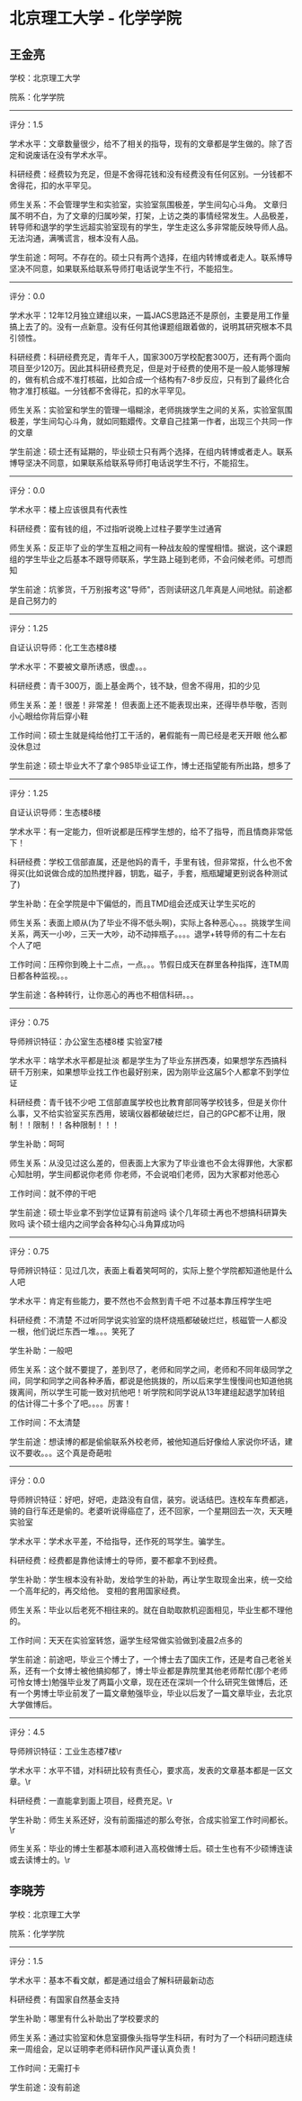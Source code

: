 # 北京理工大学 - 化学学院

## 王金亮

学校：北京理工大学

院系：化学学院

* * *

评分：1.5

学术水平：文章数量很少，给不了相关的指导，现有的文章都是学生做的。除了否定和说废话在没有学术水平。

科研经费：经费较为充足，但是不舍得花钱和没有经费没有任何区别。一分钱都不舍得花，扣的水平罕见。

师生关系：不会管理学生和实验室，实验室氛围极差，学生间勾心斗角。
文章归属不明不白，为了文章的归属吵架，打架，上访之类的事情经常发生。人品极差，转导师和退学的学生远超实验室现有的学生，学生走这么多非常能反映导师人品。无法沟通，满嘴谎言，根本没有人品。

学生前途：呵呵。不存在的。硕士只有两个选择，在组内转博或者走人。联系博导坚决不同意，如果联系给联系导师打电话说学生不行，不能招生。

* * *

评分：0.0

学术水平：12年12月独立建组以来，一篇JACS思路还不是原创，主要是用工作量搞上去了的。没有一点新意。没有任何其他课题组跟着做的，说明其研究根本不具引领性。

科研经费：科研经费充足，青年千人，国家300万学校配套300万，还有两个面向项目至少120万。因此其科研经费充足，但是对于经费的使用不是一般人能够理解的，做有机合成不准打核磁，比如合成一个结构有7-8步反应，只有到了最终化合物才准打核磁。一分钱都不舍得花，扣的水平罕见。

师生关系：实验室和学生的管理一塌糊涂，老师挑拨学生之间的关系，实验室氛围极差，学生间勾心斗角，就如同甄嬛传。文章自己挂第一作者，出现三个共同一作的文章

学生前途：硕士还有延期的，毕业硕士只有两个选择，在组内转博或者走人。联系博导坚决不同意，如果联系给联系导师打电话说学生不行，不能招生。

* * *

评分：0.0

学术水平：楼上应该很具有代表性

科研经费：蛮有钱的组，不过指听说晚上过柱子要学生过通宵

师生关系：反正毕了业的学生互相之间有一种战友般的惺惺相惜。据说，这个课题组的学生毕业之后基本不跟导师联系，学生路上碰到老师，不会问候老师。可想而知

学生前途：坑爹货，千万别报考这&quot;导师&quot;，否则读研这几年真是人间地狱。前途都是自己努力的

* * *

评分：1.25

自证认识导师：化工生态楼8楼

学术水平：不要被文章所诱惑，很虚。。。

科研经费：青千300万，面上基金两个，钱不缺，但舍不得用，扣的少见

师生关系：差！很差！非常差！
但表面上还不能表现出来，还得毕恭毕敬，否则小心眼给你背后穿小鞋

工作时间：硕士生就是纯给他打工干活的，暑假能有一周已经是老天开眼 他么都没休息过

学生前途：硕士毕业大不了拿个985毕业证工作，博士还指望能有所出路，想多了

* * *

评分：1.25

自证认识导师：生态楼8楼

学术水平：有一定能力，但听说都是压榨学生想的，给不了指导，而且情商非常低下！

科研经费：学校工信部直属，还是他妈的青千，手里有钱，但非常抠，什么也不舍得买(比如说做合成的加热搅拌器，钥匙，磁子，手套，瓶瓶罐罐更别说各种测试了)

学生补助：在全学院是中下偏低的，而且TMD组会还成天让学生买吃的

师生关系：表面上顺从(为了毕业不得不低头啊)，实际上各种恶心。。。挑拨学生间关系，两天一小吵，三天一大吵，动不动摔瓶子。。。。退学+转导师的有二十左右个人了吧

工作时间：压榨你到晚上十二点，一点。。。节假日成天在群里各种指挥，连TM周日都各种监视。。。

学生前途：各种转行，让你恶心的再也不相信科研。。。

* * *

评分：0.75

导师辨识特征：办公室生态楼8楼 实验室7楼

学术水平：啥学术水平都是扯淡 都是学生为了毕业东拼西凑，如果想学东西搞科研千万别来，如果想毕业找工作也最好别来，因为刚毕业这届5个人都拿不到学位证

科研经费：青千钱不少吧 工信部直属学校也比教育部同等学校钱多，但是关你什么事，又不给实验室买东西用，玻璃仪器都破破烂烂，自己的GPC都不让用，限制！！限制！！各种限制！！！

学生补助：呵呵

师生关系：从没见过这么差的，但表面上大家为了毕业谁也不会太得罪他，大家都心知肚明，学生间都说你老师 你老师，不会说咱们老师，因为大家都对他恶心

工作时间：就不停的干吧

学生前途：硕士毕业拿不到学位证算有前途吗
读个几年硕士再也不想搞科研算失败吗
读个硕士组内之间学会各种勾心斗角算成功吗

* * *

评分：0.75

导师辨识特征：见过几次，表面上看着笑呵呵的，实际上整个学院都知道他是什么人吧

学术水平：肯定有些能力，要不然也不会熬到青千吧 不过基本靠压榨学生吧

科研经费：不清楚 不过听同学说实验室的烧杯烧瓶都破破烂烂，核磁管一人都没一根，他们说烂东西一堆。。。笑死了

学生补助：一般吧

师生关系：这个就不要提了，差到尽了，老师和同学之间，老师和不同年级同学之间，同学和同学之间各种矛盾，都说是他挑拨的，所以后来学生慢慢间也知道他挑拨离间，所以学生可能一致对抗他吧！听学院和同学说从13年建组起退学加转组的估计得二十多个了吧。。。。厉害！

工作时间：不太清楚

学生前途：想读博的都是偷偷联系外校老师，被他知道后好像给人家说你坏话，建议不要收。。。这个真是奇葩啦

* * *

评分：0.0

导师辨识特征：好吧，好吧，走路没有自信，装穷。说话结巴。连校车车费都逃，骑的自行车还是偷的。老婆听说得癌症了，还不回家，一个星期回去一次，天天睡实验室

学术水平：学术水平差，不给指导，还作死的骂学生。骗学生。

科研经费：经费都是靠他读博士的导师，要不都拿不到经费。

学生补助：学生根本没有补助，发给学生的补助，再让学生取现金出来，统一交给一个高年纪的，再交给他。 变相的套用国家经费。

师生关系：毕业以后老死不相往来的。就在自助取款机迎面相见，毕业生都不理他的。

工作时间：天天在实验室转悠，逼学生经常做实验做到凌晨2点多的

学生前途：前途吧，毕业三个博士了，一个博士去了国庆工作，还是考自己老爸关系，还有一个女博士被他搞抑郁了，博士毕业都是靠院里其他老师帮忙(那个老师可怜女博士)勉强毕业发了两篇小文章，现在还在深圳一个什么研究生做博后，还有一个男博士毕业前发了一篇文章勉强毕业，毕业以后发了一篇文章毕业，去北京大学做博后。

* * *

评分：4.5

导师辨识特征：工业生态楼7楼\r

学术水平：水平不错，对科研比较有责任心，要求高，发表的文章基本都是一区文章。\r

科研经费：一直能拿到面上项目，经费充足。\r

学生补助：师生关系还好，没有前面描述的那么夸张，合成实验室工作时间都长。\r

师生关系：毕业的博士生都基本顺利进入高校做博士后。硕士生也有不少硕博连读或去读博士的。\r

## 李晓芳

学校：北京理工大学

院系：化学学院

* * *

评分：1.5

学术水平：基本不看文献，都是通过组会了解科研最新动态

科研经费：有国家自然基金支持

学生补助：哪里有什么补助出了学校要求的

师生关系：通过实验室和休息室摄像头指导学生科研，有时为了一个科研问题连续来一周组会，足以证明李老师科研作风严谨认真负责！

工作时间：无需打卡

学生前途：没有前途